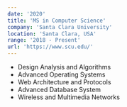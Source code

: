 ```yaml
---
date: '2020'
title: 'MS in Computer Science'
company: 'Santa Clara University'
location: 'Santa Clara, USA'
range: '2018 - Present'
url: 'https://www.scu.edu/'
---
```


- Design Analysis and Algorithms
- Advanced Operating Systems
- Web Architecture and Protocols
- Advanced Database System
- Wireless and Multimedia Networks
